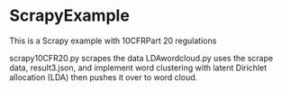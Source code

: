 # ScrapyExample
This is a Scrapy example with 10CFRPart 20 regulations

scrapy10CFR20.py scrapes the data
LDAwordcloud.py uses the scrape data, result3.json, and implement word clustering with latent Dirichlet allocation (LDA) then pushes it over to word cloud. 

